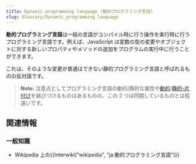 ```yaml
---
title: Dynamic programming language (動的プログラミング言語)
slug: Glossary/Dynamic_programming_language
---
```

**動的プログラミング言語**は一般の言語がコンパイル時に行う操作を実行時に行うプログラミング言語です。例えば、JavaScript は変数の型の変更やオブジェクトに対する新しいプロパティやメソッドの追加をプログラムの実行中に行うことができます。

これは、そのような変更が普通はできない静的プログラミング言語と呼ばれるものの反対語です。

> **Note:** 注意点としてプログラミング言語の動的/静的な属性や[動的](/ja/docs/Glossary/Dynamic_typing)/[静的-片付け](/ja/docs/Glossary/Static_typing)を結びつけるものはあるものの、この 2 つは同期しているものとは程遠いです。

## 関連情報

### 一般知識

- Wikipedia 上の{{Interwiki("wikipedia", "ja:動的プログラミング言語")}}
